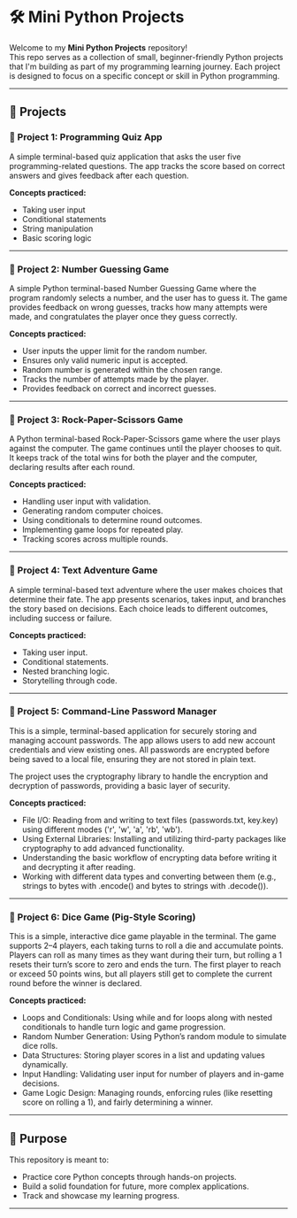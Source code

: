 # 🛠️ Mini Python Projects

Welcome to my **Mini Python Projects** repository!  
This repo serves as a collection of small, beginner-friendly Python projects that I'm building as part of my programming learning journey. Each project is designed to focus on a specific concept or skill in Python programming.

---

## 📁 Projects

### 📌 Project 1: Programming Quiz App
A simple terminal-based quiz application that asks the user five programming-related questions. The app tracks the score based on correct answers and gives feedback after each question.

**Concepts practiced:**
- Taking user input
- Conditional statements
- String manipulation
- Basic scoring logic

---

### 📌 Project 2: Number Guessing Game
A simple Python terminal-based Number Guessing Game where the program randomly selects a number, and the user has to guess it. The game provides feedback on wrong guesses, tracks how many attempts were made, and congratulates the player once they guess correctly.

**Concepts practiced:**
- User inputs the upper limit for the random number.
- Ensures only valid numeric input is accepted.
- Random number is generated within the chosen range.
- Tracks the number of attempts made by the player.
- Provides feedback on correct and incorrect guesses.

---

### 📌 Project 3: Rock-Paper-Scissors Game
A Python terminal-based Rock-Paper-Scissors game where the user plays against the computer. The game continues until the player chooses to quit. It keeps track of the total wins for both the player and the computer, declaring results after each round.

**Concepts practiced:**
- Handling user input with validation.
- Generating random computer choices.
- Using conditionals to determine round outcomes.
- Implementing game loops for repeated play.
- Tracking scores across multiple rounds.

---

### 📌 Project 4: Text Adventure Game
A simple terminal-based text adventure where the user makes choices that determine their fate. The app presents scenarios, takes input, and branches the story based on decisions. Each choice leads to different outcomes, including success or failure.

**Concepts practiced:**
- Taking user input.
- Conditional statements.
- Nested branching logic.
- Storytelling through code.

---

### 📌 Project 5: Command-Line Password Manager
This is a simple, terminal-based application for securely storing and managing account passwords. The app allows users to add new account credentials and view existing ones. All passwords are encrypted before being saved to a local file, ensuring they are not stored in plain text.

The project uses the cryptography library to handle the encryption and decryption of passwords, providing a basic layer of security.

**Concepts practiced:**
- File I/O: Reading from and writing to text files (passwords.txt, key.key) using different modes ('r', 'w', 'a', 'rb', 'wb').
- Using External Libraries: Installing and utilizing third-party packages like cryptography to add advanced functionality.
- Understanding the basic workflow of encrypting data before writing it and decrypting it after reading.
- Working with different data types and converting between them (e.g., strings to bytes with .encode() and bytes to strings with .decode()).

---

### 📌 Project 6: Dice Game (Pig-Style Scoring)
This is a simple, interactive dice game playable in the terminal. The game supports 2–4 players, each taking turns to roll a die and accumulate points. Players can roll as many times as they want during their turn, but rolling a 1 resets their turn’s score to zero and ends the turn. The first player to reach or exceed 50 points wins, but all players still get to complete the current round before the winner is declared.

**Concepts practiced:**
- Loops and Conditionals: Using while and for loops along with nested conditionals to handle turn logic and game progression.
- Random Number Generation: Using Python’s random module to simulate dice rolls.
- Data Structures: Storing player scores in a list and updating values dynamically.
- Input Handling: Validating user input for number of players and in-game decisions.
- Game Logic Design: Managing rounds, enforcing rules (like resetting score on rolling a 1), and fairly determining a winner.

---

## 🎯 Purpose

This repository is meant to:
- Practice core Python concepts through hands-on projects.
- Build a solid foundation for future, more complex applications.
- Track and showcase my learning progress.

---

